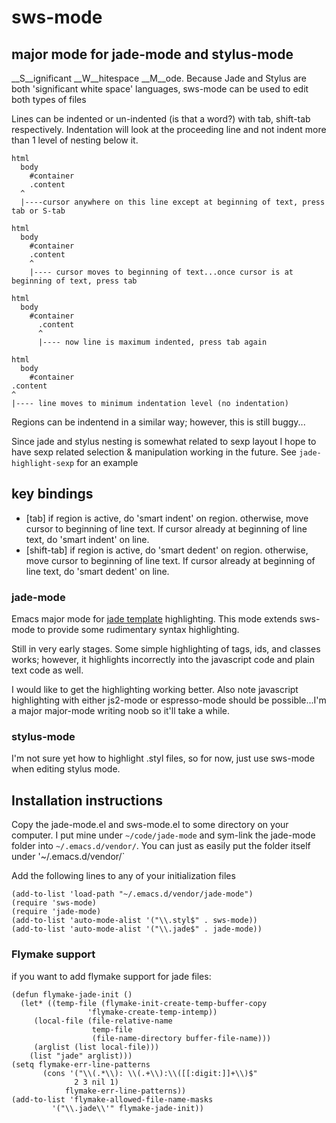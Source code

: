 # sws-mode

## major mode for jade-mode and stylus-mode

__S__ignificant __W__hitespace __M__ode.  Because Jade and Stylus are both 'significant white space' languages, sws-mode can be used to edit both types of files

Lines can be indented or un-indented (is that a word?) with tab, shift-tab respectively.  Indentation will look at the proceeding line and not indent more than 1 level of nesting below it.

    html
      body
        #container
        .content
      ^
      |----cursor anywhere on this line except at beginning of text, press tab or S-tab

    html
      body
        #container
        .content
        ^
        |---- cursor moves to beginning of text...once cursor is at beginning of text, press tab

    html
      body
        #container
          .content
          ^
          |---- now line is maximum indented, press tab again

    html
      body
        #container
    .content
    ^
    |---- line moves to minimum indentation level (no indentation)

Regions can be indentend in a similar way; however, this is still buggy...

Since jade and stylus nesting is somewhat related to sexp layout I hope to have sexp related selection & manipulation working in the future.  See `jade-highlight-sexp` for an example

## key bindings

  - [tab] if region is active, do 'smart indent' on region.  otherwise, move cursor to beginning of line text.  If cursor already at beginning of line text, do 'smart indent' on line.
  - [shift-tab] if region is active, do 'smart dedent' on region.  otherwise, move cursor to beginning of line text.  If cursor already at beginning of line text, do 'smart dedent' on line.


### jade-mode

Emacs major mode for [jade template](http://github.com/visionmedia/jade) highlighting.  This mode extends sws-mode to provide some rudimentary syntax highlighting.

Still in very early stages.  Some simple highlighting of tags, ids, and classes works; however, it highlights incorrectly into the javascript code and plain text code as well.


I would like to get the highlighting working better.  Also note javascript highlighting with either js2-mode or espresso-mode should be possible...I'm a major major-mode writing noob so it'll take a while.

### stylus-mode
I'm not sure yet how to highlight .styl files, so for now, just use sws-mode when editing stylus mode.

## Installation instructions

Copy the jade-mode.el and sws-mode.el to some directory on your computer.  I put mine under `~/code/jade-mode` and sym-link the jade-mode folder into `~/.emacs.d/vendor/`.  You can just as easily put the folder itself under '~/.emacs.d/vendor/`

Add the following lines to any of your initialization files

    (add-to-list 'load-path "~/.emacs.d/vendor/jade-mode")
    (require 'sws-mode)
    (require 'jade-mode)
    (add-to-list 'auto-mode-alist '("\\.styl$" . sws-mode))
    (add-to-list 'auto-mode-alist '("\\.jade$" . jade-mode))

### Flymake support

if you want to add flymake support for jade files:

    (defun flymake-jade-init ()
      (let* ((temp-file (flymake-init-create-temp-buffer-copy
                     'flymake-create-temp-intemp))
         (local-file (file-relative-name
                      temp-file
                      (file-name-directory buffer-file-name)))
         (arglist (list local-file)))
        (list "jade" arglist)))
    (setq flymake-err-line-patterns
           (cons '("\\(.*\\): \\(.+\\):\\([[:digit:]]+\\)$"
                  2 3 nil 1)
                flymake-err-line-patterns))
    (add-to-list 'flymake-allowed-file-name-masks
             '("\\.jade\\'" flymake-jade-init))
